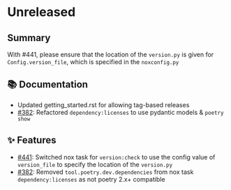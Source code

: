 # Unreleased

## Summary

With #441, please ensure that the location of the `version.py` is given for `Config.version_file`,
which is specified in the `noxconfig.py`

## 📚 Documentation
* Updated getting_started.rst for allowing tag-based releases
* [#382](https://github.com/exasol/python-toolbox/issues/382): Refactored `dependency:licenses` to use pydantic models & `poetry show`

## ✨ Features

* [#441](https://github.com/exasol/python-toolbox/issues/441): Switched nox task for `version:check` to use the config value of `version_file` to specify the location of the `version.py`
* [#382](https://github.com/exasol/python-toolbox/issues/382): Removed `tool.poetry.dev.dependencies` from nox task `dependency:licenses` as not poetry 2.x+ compatible